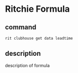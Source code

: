 # Ritchie Formula

## command

```bash
rit clubhouse get data leadtime
```

## description

description of formula

